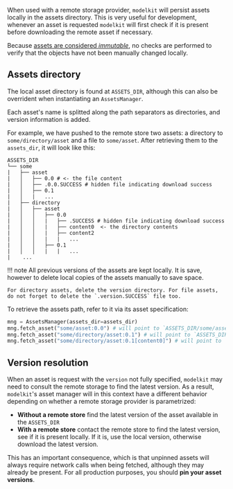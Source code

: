When used with a remote storage provider, `modelkit` will persist assets locally in the assets directory. This is very useful for development, whenever an asset is requested `modelkit` will first check if it is present before downloading the remote asset if necessary.

Because [assets are considered _immutable_](remote_assets.md), no checks are performed to verify that the objects have not been manually changed locally.

## Assets directory

The local asset directory is found at `ASSETS_DIR`, although this can also be overrident when instantiating an `AssetsManager`.

Each asset's name is splitted along the path separators as directories, and 
version information is added.

For example, we have pushed to the remote store two assets: a directory to `some/directory/asset` and a file to `some/asset`. After retrieving them to the `assets_dir`, it will look like this:

```
ASSETS_DIR
└── some
|   ├── asset
|   │   ├── 0.0 # <- the file content
|   │   ├── .0.0.SUCCESS # hidden file indicating download success
|   │   ├── 0.1
|   │   |   ...
|   ├── directory
|   │   ├── asset
|   │   │   ├── 0.0
|   │   │   |   ├── .SUCCESS # hidden file indicating download success
|   │   │   |   ├── content0  <- the directory contents
|   │   │   |   ├── content2
|   │   │   |   |   ...
|   │   │   ├── 0.1
|   │   │   |   |   ...
|    ...
```

!!! note
    All previous versions of the assets are kept locally. It is save, however to delete local copies of the assets manually to save space.

    For directory assets, delete the version directory. For file assets, do not forget to delete the `.version.SUCCESS` file too.

To retrieve the assets path, refer to it via its asset specification:

```python
mng = AssetsManager(assets_dir=assets_dir)
mng.fetch_asset("some/asset:0.0") # will point to `ASSETS_DIR/some/asset/0.0`
mng.fetch_asset("some/directory/asset:0.1") # will point to `ASSETS_DIR/some/asset/0.1`
mng.fetch_asset("some/directory/asset:0.1[content0]") # will point to `ASSETS_DIR/some/asset/0.1/content0`
```

## Version resolution

When an asset is request with the `version` not fully specified, `modelkit` may need to consult the remote storage to find the latest version. As a result, `modelkit`'s asset manager will in this context have a different behavior depending on whether a remote storage provider is parametrized:

- **Without a remote store** find the latest version of the asset available in the `ASSETS_DIR`
- **With a remote store** contact the remote store to find the latest version, see if it is present locally. If it is, use the local version, otherwise download the latest version.

This has an important consequence, which is that unpinned assets will always require network calls when being fetched, although they may already be present. For all production purposes, you should **pin your asset versions**.